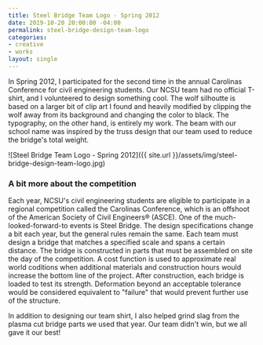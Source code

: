 ```yaml
---
title: Steel Bridge Team Logo - Spring 2012
date: 2019-10-20 20:00:00 -04:00
permalink: steel-bridge-design-team-logo
categories:
- creative
- works
layout: single
---
```


In Spring 2012, I participated for the second time in the annual Carolinas Conference for civil engineering students. Our NCSU team had no official T-shirt, and I volunteered to design something cool. The wolf silhoutte is based on a larger bit of clip art I found and heavily modified by clipping the wolf away from its background and changing the color to black. The typography, on the other hand, is entirely my work. The beam with our school name was inspired by the truss design that our team used to reduce the bridge's total weight. 

![Steel Bridge Team Logo - Spring 2012]({{ site.url }}/assets/img/steel-bridge-design-team-logo.jpg)


### A bit more about the competition
Each year, NCSU's civil engineering students are eligible to participate in a regional competition called the Carolinas Conference, which is an offshoot of the American Society of Civil Engineers&#174; (ASCE). One of the much-looked-forward-to events is Steel Bridge. The design specifications change a bit each year, but the general rules remain the same. Each team must design a bridge that matches a specified scale and spans a certain distance. The bridge is constructed in parts that must be assembled on site the day of the competition. A cost function is used to approximate real world coditions when additional materials and construction hours would increase the bottom line of the project. After construction, each bridge is loaded to test its strength. Deformation beyond an acceptable tolerance would be considered equivalent to "failure" that would prevent further use of the structure.

In addition to designing our team shirt, I also helped grind slag from the plasma cut bridge parts we used that year. Our team didn't win, but we all gave it our best!
